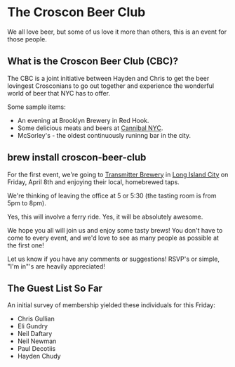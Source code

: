 # The Croscon Beer Club

We all love beer, but some of us love it more than others, this is an event for those people.

## What is the Croscon Beer Club (CBC)?

The CBC is a joint initiative between Hayden and Chris to get the beer lovingest Crosconians to go out together
and experience the wonderful world of beer that NYC has to offer.

Some sample items:

- An evening at Brooklyn Brewery in Red Hook.
- Some delicious meats and beers at [Cannibal NYC](http://www.cannibalnyc.com/).
- McSorley's - the  oldest continuously runinng bar in the city. 

## brew install croscon-beer-club

For the first event, we're going to [Transmitter Brewery](http://www.transmitterbrewing.com/) in
[Long Island City](https://www.google.com/maps/place/Transmitter+Brewing/@40.7402349,-73.9527002,15z/data=!4m2!3m1!1s0x0:0xca366f49bf73b052?sa=X&ved=0ahUKEwij-c-Eiu7LAhWFvYMKHeltCcMQ_BIIfDAK) 
on Friday, April 8th and enjoying their local, homebrewed taps.

We're thinking of leaving the office at 5 or 5:30 (the tasting room is from 5pm to 8pm).

Yes, this will involve a ferry ride. Yes, it will be absolutely awesome.

We hope you all will join us and enjoy some tasty brews! You don't have to come to every event, and
we'd love to see as many people as possible at the first one!

Let us know if you have any comments or suggestions! RSVP's or simple, "I'm in"'s are heavily appreciated!

## The Guest List So Far

An initial survey of membership yielded these individuals for this Friday:

- Chris Gullian
- Eli Gundry
- Neil Daftary
- Neil Newman
- Paul Decotiis
- Hayden Chudy